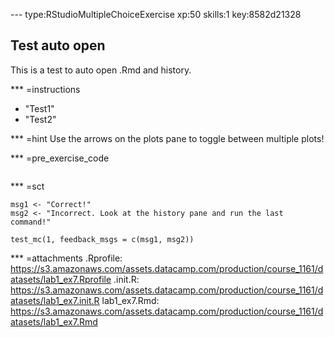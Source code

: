 --- type:RStudioMultipleChoiceExercise xp:50 skills:1 key:8582d21328
## Test auto open

This is a test to auto open .Rmd and history.


*** =instructions
- "Test1"
- "Test2"

*** =hint
Use the arrows on the plots pane to toggle between multiple plots!

*** =pre_exercise_code
```{r,eval=FALSE}

```

*** =sct
```{r,eval=FALSE}
msg1 <- "Correct!"
msg2 <- "Incorrect. Look at the history pane and run the last command!"

test_mc(1, feedback_msgs = c(msg1, msg2))
```

*** =attachments
.Rprofile: https://s3.amazonaws.com/assets.datacamp.com/production/course_1161/datasets/lab1_ex7.Rprofile
.init.R: https://s3.amazonaws.com/assets.datacamp.com/production/course_1161/datasets/lab1_ex7.init.R
lab1_ex7.Rmd: https://s3.amazonaws.com/assets.datacamp.com/production/course_1161/datasets/lab1_ex7.Rmd
